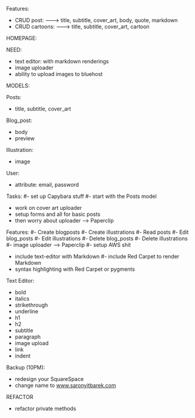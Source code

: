 Features:
- CRUD post:
---> title, subtitle, cover_art, body, quote, markdown
- CRUD cartoons:
---> title, subtitle, cover_art, cartoon

HOMEPAGE:

NEED:
- text editor: with markdown renderings
- image uploader
- ability to upload images to bluehost

MODELS:

Posts:
- title, subtitle, cover_art

Blog_post:
- body
- preview

Illustration:
- image

User:
- attribute: email, password

Tasks:
#- set up Capybara stuff
#- start with the Posts model
- work on cover art uploader
- setup forms and all for basic posts
- then worry about uploader --> Paperclip

Features:
#- Create blogposts
#- Create illustrations
#- Read posts
#- Edit blog_posts
#- Edit illustrations
#- Delete blog_posts
#- Delete illustrations
#- image uploader --> Paperclip
#- setup AWS shit
- include text-editor with Markdown
#- include Red Carpet to render Markdown
- syntax highlighting with Red Carpet or pygments

Text Editor:
- bold
- italics
- strikethrough
- underline
- h1
- h2
- subtitle
- paragraph
- image upload
- link
- indent

Backup (10PM):
- redesign your SquareSpace
- change name to www.saronyitbarek.com


REFACTOR
- refactor private methods
